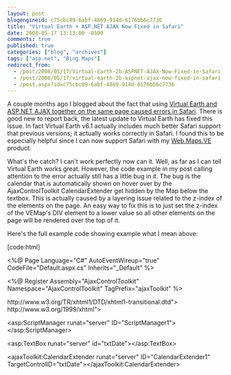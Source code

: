 ```yaml
---
layout: post
blogengineid: c75cbc89-6abf-4869-914d-6176bb6c7736
title: "Virtual Earth + ASP.NET AJAX Now Fixed in Safari"
date: 2008-05-17 13:13:00 -0500
comments: true
published: true
categories: ["blog", "archives"]
tags: ["asp.net", "Bing Maps"]
redirect_from: 
  - /post/2008/05/17/Virtual-Earth-2b-ASPNET-AJAX-Now-Fixed-in-Safari
  - /post/2008/05/17/virtual-earth-2b-aspnet-ajax-now-fixed-in-safari
  - /post.aspx?id=c75cbc89-6abf-4869-914d-6176bb6c7736
---
```

<!-- more -->


A couple months ago I blogged about the fact that using <a href="/post.aspx?id=600a0bbc-5e22-4bd2-bef2-542d70e682b2">Virtual Earth and ASP.NET AJAX together on the same page caused errors in Safari</a>. There is good new to report back, the latest update to Virtual Earth has fixed this issue. In fact Virtual Earth v6.1 actually includes much better Safari support that previous versions; it actually works correctly in Safari. I found this to be especially helpful since I can now support Safari with my <a href="http://simplovation.com/page/webmapsve.aspx">Web.Maps.VE</a> product.



What&#39;s the catch? I can&#39;t work perfectly now can it. Well, as far as I can tell Virtual Earth works great. However, the code example in my post calling attention to the error actually still has a little bug in it. The bug is the calendar that is automatically shown on hover over by the AjaxControlToolkit CalendarExtender get hidden by the Map below the textbox. This is actually caused by a layering issue related to the z-index of the elements on the page. An easy way to fix this is to just set the z-index of the VEMap&#39;s DIV element to a lower value so all other elements on the page will be rendered over the top of it.



Here&#39;s the full example code showing example what I mean above:



[code:html]



<%@ Page Language=&quot;C#&quot; AutoEventWireup=&quot;true&quot;  CodeFile=&quot;Default.aspx.cs&quot; Inherits=&quot;_Default&quot; %>

<%@ Register Assembly=&quot;AjaxControlToolkit&quot; Namespace=&quot;AjaxControlToolkit&quot; TagPrefix=&quot;ajaxToolkit&quot; %>

<!DOCTYPE html PUBLIC &quot;-//W3C//DTD XHTML 1.0 Transitional//EN&quot; &quot;<a href="http://www.w3.org/TR/xhtml1/DTD/xhtml1-transitional.dtd">http://www.w3.org/TR/xhtml1/DTD/xhtml1-transitional.dtd</a>&quot;>

<html xmlns=&quot;<a href="http://www.w3.org/1999/xhtml">http://www.w3.org/1999/xhtml</a>&quot;>

<head id=&quot;Head1&quot; runat=&quot;server&quot;>

<title>Untitled Page</title>

<meta http-equiv=&quot;Content-Type&quot; content=&quot;text/html; charset=utf-8&quot;>

<script type=&quot;text/javascript&quot; src=&quot;<a href="http://dev.virtualearth.net/mapcontrol/mapcontrol.ashx?v=6.1&quot;></script">http://dev.virtualearth.net/mapcontrol/mapcontrol.ashx?v=6.1&quot;></script</a>>

<script type=&quot;text/javascript&quot;>

    var map = null;

    function GetMap()

    {

        map = new VEMap(&#39;myMap&#39;);

        map.LoadMap();

    }

</script>

</head>

<body onload=&quot;GetMap();&quot;>

<form id=&quot;form1&quot; runat=&quot;server&quot;>

<asp:ScriptManager runat=&quot;server&quot; ID=&quot;ScriptManager1&quot;></asp:ScriptManager>

<div>

<asp:TextBox runat=&quot;server&quot; id=&quot;txtDate&quot;></asp:TextBox>

<ajaxToolkit:CalendarExtender runat=&quot;server&quot; ID=&quot;CalendarExtender1&quot; TargetControlID=&quot;txtDate&quot;></ajaxToolkit:CalendarExtender>





<div id=&#39;myMap&#39; style=&quot;position:relative; width:400px; height:400px; z-index: -100;&quot;></div>

</div>

</form>

</body>

</html>



```

